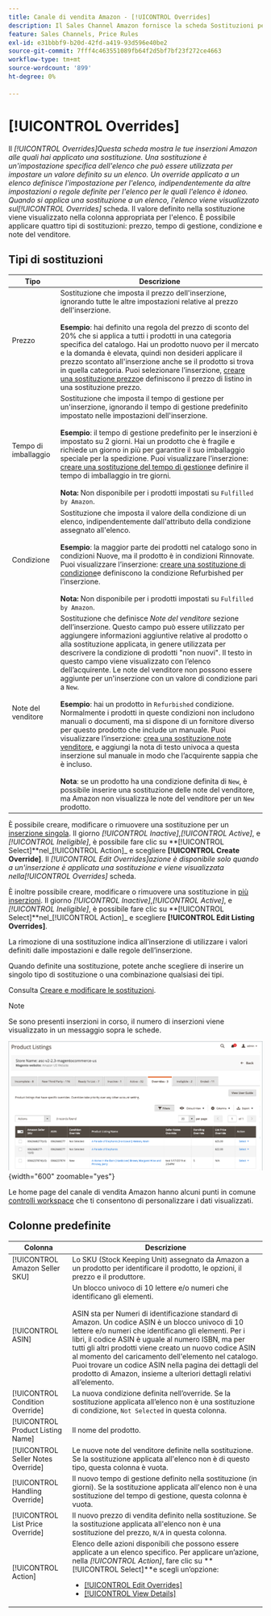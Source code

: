 ```yaml
---
title: Canale di vendita Amazon - [!UICONTROL Overrides]
description: Il Sales Channel Amazon fornisce la scheda Sostituzioni per aiutarti a identificare e gestire le modalità di applicazione delle sostituzioni nelle inserzioni Amazon.
feature: Sales Channels, Price Rules
exl-id: e31bbbf9-b20d-42fd-a419-93d596e40be2
source-git-commit: 7fff4c463551089fb64f2d5bf7bf23f272ce4663
workflow-type: tm+mt
source-wordcount: '899'
ht-degree: 0%

---
```


# [!UICONTROL Overrides]

Il _[!UICONTROL Overrides]_Questa scheda mostra le tue inserzioni Amazon alle quali hai applicato una sostituzione. Una sostituzione è un&#39;impostazione specifica dell&#39;elenco che può essere utilizzata per impostare un valore definito su un elenco. Un override applicato a un elenco definisce l&#39;impostazione per l&#39;elenco, indipendentemente da altre impostazioni o regole definite per l&#39;elenco per le quali l&#39;elenco è idoneo. Quando si applica una sostituzione a un elenco, l&#39;elenco viene visualizzato sul_[!UICONTROL Overrides]_ scheda. Il valore definito nella sostituzione viene visualizzato nella colonna appropriata per l&#39;elenco. È possibile applicare quattro tipi di sostituzioni: prezzo, tempo di gestione, condizione e note del venditore.

## Tipi di sostituzioni

| Tipo | Descrizione |
|---------------|----------------------------------------------------------------------------------------------------------------------------------------------------------------------------------------------------------------------------------------------------------------------------------------------------------------------------------------------------------------------------------------------------------------------------------------------------------------------------------------------------------------------------------------------------------------------------------------------------------------------------------------------------------------------------------------------------------------------------------------------------------------------------------------------------------------------------------------------------------------------------------------------------------------------------------------------------------------------------------------------------------------------------------|
| Prezzo | Sostituzione che imposta il prezzo dell&#39;inserzione, ignorando tutte le altre impostazioni relative al prezzo dell&#39;inserzione. <br><br>**Esempio**: hai definito una regola del prezzo di sconto del 20% che si applica a tutti i prodotti in una categoria specifica del catalogo. Hai un prodotto nuovo per il mercato e la domanda è elevata, quindi non desideri applicare il prezzo scontato all&#39;inserzione anche se il prodotto si trova in quella categoria. Puoi selezionare l’inserzione, [creare una sostituzione prezzo](./creating-editing-overrides.md#edit-override-single-listing)e definiscono il prezzo di listino in una sostituzione prezzo. |
| Tempo di imballaggio | Sostituzione che imposta il tempo di gestione per un&#39;inserzione, ignorando il tempo di gestione predefinito impostato nelle impostazioni dell&#39;inserzione.<br><br>**Esempio**: il tempo di gestione predefinito per le inserzioni è impostato su 2 giorni. Hai un prodotto che è fragile e richiede un giorno in più per garantire il suo imballaggio speciale per la spedizione. Puoi visualizzare l’inserzione: [creare una sostituzione del tempo di gestione](./creating-editing-overrides.md#edit-override-single-listing)e definire il tempo di imballaggio in tre giorni.<br><br>**Nota:** Non disponibile per i prodotti impostati su `Fulfilled by Amazon`. |
| Condizione | Sostituzione che imposta il valore della condizione di un elenco, indipendentemente dall&#39;attributo della condizione assegnato all&#39;elenco.<br><br>**Esempio**: la maggior parte dei prodotti nel catalogo sono in condizioni Nuove, ma il prodotto è in condizioni Rinnovate. Puoi visualizzare l’inserzione: [creare una sostituzione di condizione](./creating-editing-overrides.md#edit-override-single-listing)e definiscono la condizione Refurbished per l’inserzione.<br><br>**Nota:** Non disponibile per i prodotti impostati su `Fulfilled by Amazon`. |
| Note del venditore | Sostituzione che definisce _Note del venditore_ sezione dell’inserzione. Questo campo può essere utilizzato per aggiungere informazioni aggiuntive relative al prodotto o alla sostituzione applicata, in genere utilizzata per descrivere la condizione di prodotti &quot;non nuovi&quot;. Il testo in questo campo viene visualizzato con l’elenco dell’acquirente. Le note del venditore non possono essere aggiunte per un&#39;inserzione con un valore di condizione pari a `New`. <br><br>**Esempio**: hai un prodotto in `Refurbished` condizione. Normalmente i prodotti in queste condizioni non includono manuali o documenti, ma si dispone di un fornitore diverso per questo prodotto che include un manuale. Puoi visualizzare l’inserzione: [crea una sostituzione note venditore](./creating-editing-overrides.md#edit-override-single-listing), e aggiungi la nota di testo univoca a questa inserzione sul manuale in modo che l’acquirente sappia che è incluso.<br><br>**Nota**: se un prodotto ha una condizione definita di `New`, è possibile inserire una sostituzione delle note del venditore, ma Amazon non visualizza le note del venditore per un `New` prodotto. |

È possibile creare, modificare o rimuovere una sostituzione per un [inserzione singola](./creating-editing-overrides.md#edit-override-single-listing). Il giorno _[!UICONTROL Inactive]_,_[!UICONTROL Active]_, e _[!UICONTROL Ineligible]_, è possibile fare clic su **[!UICONTROL Select]**nel_[!UICONTROL Action]_ e scegliere **[!UICONTROL Create Override]**. Il _[!UICONTROL Edit Overrides]_azione è disponibile solo quando a un&#39;inserzione è applicata una sostituzione e viene visualizzata nella_[!UICONTROL Overrides]_ scheda.

È inoltre possibile creare, modificare o rimuovere una sostituzione in [più inserzioni](./creating-editing-overrides.md#edit-override-multiple-listings). Il giorno _[!UICONTROL Inactive]_,_[!UICONTROL Active]_, e _[!UICONTROL Ineligible]_, è possibile fare clic su **[!UICONTROL Select]**nel_[!UICONTROL Action]_ e scegliere **[!UICONTROL Edit Listing Overrides]**.

La rimozione di una sostituzione indica all’inserzione di utilizzare i valori definiti dalle impostazioni e dalle regole dell’inserzione.

Quando definite una sostituzione, potete anche scegliere di inserire un singolo tipo di sostituzione o una combinazione qualsiasi dei tipi.

Consulta [Creare e modificare le sostituzioni](./creating-editing-overrides.md).

>[!NOTE]
>
>Se sono presenti inserzioni in corso, il numero di inserzioni viene visualizzato in un messaggio sopra le schede.

![Scheda Sostituzioni](assets/amazon-overrides.png){width="600" zoomable="yes"}

Le home page del canale di vendita Amazon hanno alcuni punti in comune [controlli workspace](./workspace-controls.md) che ti consentono di personalizzare i dati visualizzati.

## Colonne predefinite

| Colonna | Descrizione |
|------------------------------------|------------------------------------------------------------------------------------------------------------------------------------------------------------------------------------------------------------------------------------------------------------------------------------------------------------------------------------------------------------------------------------------------------------------------------------------------------------------------------------|
| [!UICONTROL Amazon Seller SKU] | Lo SKU (Stock Keeping Unit) assegnato da Amazon a un prodotto per identificare il prodotto, le opzioni, il prezzo e il produttore. |
| [!UICONTROL ASIN] | Un blocco univoco di 10 lettere e/o numeri che identificano gli elementi.<br><br>ASIN sta per Numeri di identificazione standard di Amazon. Un codice ASIN è un blocco univoco di 10 lettere e/o numeri che identificano gli elementi. Per i libri, il codice ASIN è uguale al numero ISBN, ma per tutti gli altri prodotti viene creato un nuovo codice ASIN al momento del caricamento dell&#39;elemento nel catalogo. Puoi trovare un codice ASIN nella pagina dei dettagli del prodotto di Amazon, insieme a ulteriori dettagli relativi all’elemento. |
| [!UICONTROL Condition Override] | La nuova condizione definita nell’override. Se la sostituzione applicata all’elenco non è una sostituzione di condizione, `Not Selected` in questa colonna. |
| [!UICONTROL Product Listing Name] | Il nome del prodotto. |
| [!UICONTROL Seller Notes Override] | Le nuove note del venditore definite nella sostituzione. Se la sostituzione applicata all&#39;elenco non è di questo tipo, questa colonna è vuota. |
| [!UICONTROL Handling Override] | Il nuovo tempo di gestione definito nella sostituzione (in giorni). Se la sostituzione applicata all&#39;elenco non è una sostituzione del tempo di gestione, questa colonna è vuota. |
| [!UICONTROL List Price Override] | Il nuovo prezzo di vendita definito nella sostituzione. Se la sostituzione applicata all&#39;elenco non è una sostituzione del prezzo, `N/A` in questa colonna. |
| [!UICONTROL Action] | Elenco delle azioni disponibili che possono essere applicate a un elenco specifico. Per applicare un’azione, nella _[!UICONTROL Action]_, fare clic su **[!UICONTROL Select]**e scegli un’opzione:<ul><li>[[!UICONTROL Edit Overrides]](./creating-editing-overrides.md#edit-override-single-listing)</li><li>[[!UICONTROL View Details]](./product-listing-details.md)</li></ul> |
